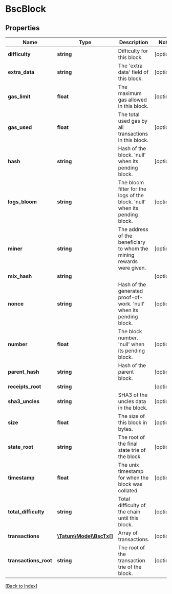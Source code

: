 # BscBlock

## Properties

Name | Type | Description | Notes
------------ | ------------- | ------------- | -------------
**difficulty** | **string** | Difficulty for this block. | [optional]
**extra_data** | **string** | The &#39;extra data&#39; field of this block. | [optional]
**gas_limit** | **float** | The maximum gas allowed in this block. | [optional]
**gas_used** | **float** | The total used gas by all transactions in this block. | [optional]
**hash** | **string** | Hash of the block. &#39;null&#39; when its pending block. | [optional]
**logs_bloom** | **string** | The bloom filter for the logs of the block. &#39;null&#39; when its pending block. | [optional]
**miner** | **string** | The address of the beneficiary to whom the mining rewards were given. | [optional]
**mix_hash** | **string** |  | [optional]
**nonce** | **string** | Hash of the generated proof-of-work. &#39;null&#39; when its pending block. | [optional]
**number** | **float** | The block number. &#39;null&#39; when its pending block. | [optional]
**parent_hash** | **string** | Hash of the parent block. | [optional]
**receipts_root** | **string** |  | [optional]
**sha3_uncles** | **string** | SHA3 of the uncles data in the block. | [optional]
**size** | **float** | The size of this block in bytes. | [optional]
**state_root** | **string** | The root of the final state trie of the block. | [optional]
**timestamp** | **float** | The unix timestamp for when the block was collated. | [optional]
**total_difficulty** | **string** | Total difficulty of the chain until this block. | [optional]
**transactions** | [**\Tatum\Model\BscTx[]**](BscTx.md) | Array of transactions. | [optional]
**transactions_root** | **string** | The root of the transaction trie of the block. | [optional]

[[Back to Index]](../index.md)
